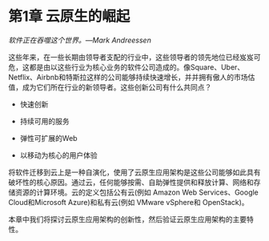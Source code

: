 # 第1章 云原生的崛起

*软件正在吞噬这个世界。—Mark Andreessen*

这些年来，在一些长期由领导者支配的行业中，这些领导者的领先地位已经岌岌可危，这都是由以这些行业为核心业务的软件公司造成的。像Square、Uber、Netflix、Airbnb和特斯拉这样的公司能够持续快速增长，并并拥有傲人的市场估值，成为它们所在行业的新领导者。这些创新公司有什么共同点？

- 快速创新

- 持续可用的服务

- 弹性可扩展的Web

- 以移动为核心的用户体验


将软件迁移到云上是一种自演化，使用了云原生应用架构是这些公司能够如此具有破坏性的核心原因。通过云，任何能够按需、自助弹性提供和释放计算、网络和存储资源的计算环境。云的定义包括公有云(例如 Amazon Web Services、Google Cloud和Microsoft Azure)和私有云(例如 VMware vSphere和 OpenStack)。

本章中我们将探讨云原生应用架构的创新性，然后验证云原生应用架构的主要特性。
